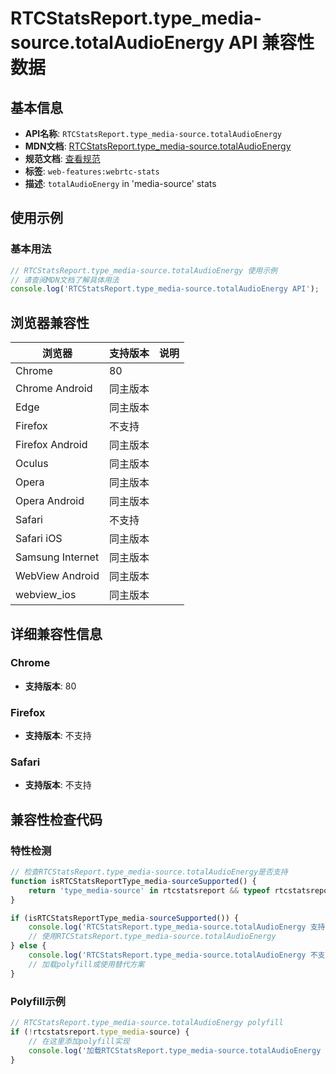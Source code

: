 # RTCStatsReport.type_media-source.totalAudioEnergy API 兼容性数据

## 基本信息

- **API名称**: `RTCStatsReport.type_media-source.totalAudioEnergy`
- **MDN文档**: [RTCStatsReport.type_media-source.totalAudioEnergy](https://developer.mozilla.org/docs/Web/API/RTCAudioSourceStats/totalAudioEnergy)
- **规范文档**: [查看规范](https://w3c.github.io/webrtc-stats/#dom-rtcaudiosourcestats-totalaudioenergy)
- **标签**: `web-features:webrtc-stats`
- **描述**: `totalAudioEnergy` in 'media-source' stats

## 使用示例

### 基本用法

```javascript
// RTCStatsReport.type_media-source.totalAudioEnergy 使用示例
// 请查阅MDN文档了解具体用法
console.log('RTCStatsReport.type_media-source.totalAudioEnergy API');
```

## 浏览器兼容性

| 浏览器 | 支持版本 | 说明 |
|--------|----------|------|
| Chrome | 80 |  |
| Chrome Android | 同主版本 |  |
| Edge | 同主版本 |  |
| Firefox | 不支持 |  |
| Firefox Android | 同主版本 |  |
| Oculus | 同主版本 |  |
| Opera | 同主版本 |  |
| Opera Android | 同主版本 |  |
| Safari | 不支持 |  |
| Safari iOS | 同主版本 |  |
| Samsung Internet | 同主版本 |  |
| WebView Android | 同主版本 |  |
| webview_ios | 同主版本 |  |

## 详细兼容性信息

### Chrome

- **支持版本**: 80

### Firefox

- **支持版本**: 不支持

### Safari

- **支持版本**: 不支持

## 兼容性检查代码

### 特性检测

```javascript
// 检查RTCStatsReport.type_media-source.totalAudioEnergy是否支持
function isRTCStatsReportType_media-sourceSupported() {
    return 'type_media-source' in rtcstatsreport && typeof rtcstatsreport.type_media-source === 'function';
}

if (isRTCStatsReportType_media-sourceSupported()) {
    console.log('RTCStatsReport.type_media-source.totalAudioEnergy 支持');
    // 使用RTCStatsReport.type_media-source.totalAudioEnergy
} else {
    console.log('RTCStatsReport.type_media-source.totalAudioEnergy 不支持，需要polyfill');
    // 加载polyfill或使用替代方案
}
```

### Polyfill示例

```javascript
// RTCStatsReport.type_media-source.totalAudioEnergy polyfill
if (!rtcstatsreport.type_media-source) {
    // 在这里添加polyfill实现
    console.log('加载RTCStatsReport.type_media-source.totalAudioEnergy polyfill');
}
```

